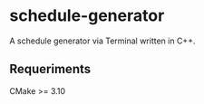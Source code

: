 # schedule-generator
A schedule generator via Terminal written in C++.

## Requeriments

CMake >= 3.10